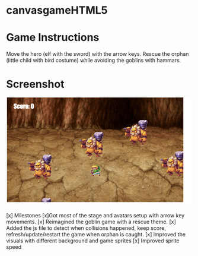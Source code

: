 # canvasgameHTML5


# Game Instructions
Move the hero (elf with the sword) with the arrow keys. Rescue the orphan (little child with bird costume) while avoiding the goblins with hammars.



# Screenshot
![screenshot](screenshot.png)



[x] Milestones
[x]Got most of the stage and avatars setup with arrow key movements.
[x] Reimagined the goblin game with a rescue theme.
[x] Added the js file to detect when collisions happened, keep score, refresh/update/restart the game when orphan is caught.
[x] improved the visuals with different background and game sprites
[x] Improved sprite speed
